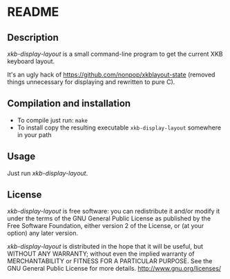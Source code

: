 README
======


Description
-----------

*xkb-display-layout* is a small command-line program to get the current XKB keyboard layout.

It's an ugly hack of https://github.com/nonpop/xkblayout-state (removed things unnecessary for displaying and rewritten to pure C).


Compilation and installation
----------------------------

- To compile just run: `make`
- To install copy the resulting executable `xkb-display-layout` somewhere in your path


Usage
-----

Just run *xkb-display-layout*.

License
-------

*xkb-display-layout* is free software: you can redistribute it and/or modify it under the terms of the GNU General Public License as published by the Free Software Foundation, either version 2 of the License, or (at your option) any later version.

*xkb-display-layout* is distributed in the hope that it will be useful,
but WITHOUT ANY WARRANTY; without even the implied warranty of
MERCHANTABILITY or FITNESS FOR A PARTICULAR PURPOSE.  See the
GNU General Public License for more details. <http://www.gnu.org/licenses/>
